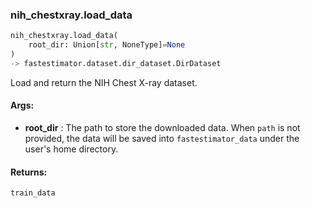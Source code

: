 

### nih_chestxray.load_data
```python
nih_chestxray.load_data(
	root_dir: Union[str, NoneType]=None
)
-> fastestimator.dataset.dir_dataset.DirDataset
```
Load and return the NIH Chest X-ray dataset.


#### Args:

* **root_dir** :  The path to store the downloaded data. When `path` is not provided, the data will be saved into        `fastestimator_data` under the user's home directory.

#### Returns:
    train_data
